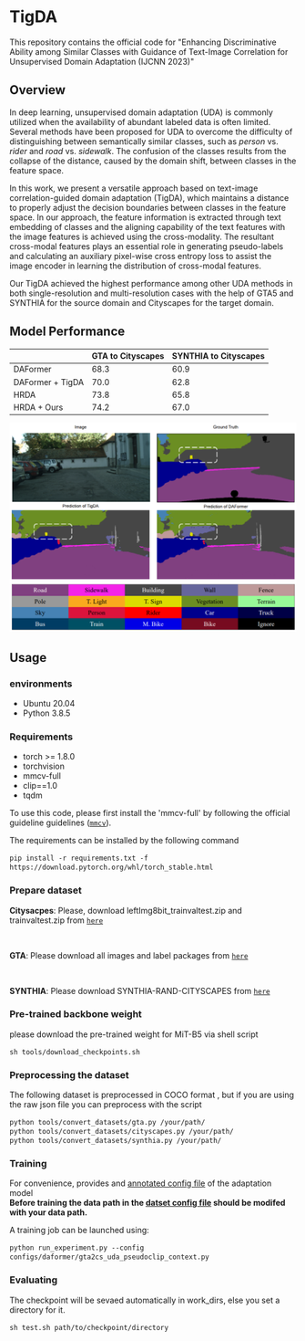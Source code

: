 # TigDA

This repository contains the official code for "Enhancing Discriminative Ability among Similar Classes with Guidance of Text-Image Correlation for Unsupervised Domain Adaptation (IJCNN 2023)"

## Overview
 In deep learning, unsupervised domain adaptation (UDA) is commonly utilized when the availability of abundant labeled data is often limited. Several methods have been proposed for UDA to overcome the difficulty of distinguishing between semantically similar classes, such as *person* vs. *rider* and *road* vs. *sidewalk*. The confusion of the classes results from the collapse of the distance, caused by the domain shift, between classes in the feature space. 
 
 In this work, we present a versatile approach based on text-image correlation-guided domain adaptation (TigDA), which maintains a distance to properly adjust the decision boundaries between classes in the feature space. In our approach, the feature information is extracted through text embedding of classes and the aligning capability of the text features with the image features is achieved using the cross-modality. The resultant cross-modal features plays an essential role in generating pseudo-labels and calculating an auxiliary pixel-wise cross entropy loss to assist the image encoder in learning the distribution of cross-modal features. 
 
 Our TigDA achieved the highest performance among other UDA methods in both single-resolution and multi-resolution cases with the help of GTA5 and SYNTHIA for the source domain and Cityscapes for the target domain. 

 ## Model Performance
 ||GTA to Cityscapes|SYNTHIA to Cityscapes|
 |---|---|---|
 |DAFormer|68.3|60.9|
 |DAFormer + TigDA|70.0|62.8|
 |HRDA|73.8|65.8|
 |HRDA + Ours|74.2|67.0|

 ![performance](imgs/performance.png)

## Usage

### environments
- Ubuntu 20.04
- Python 3.8.5

### Requirements
- torch >= 1.8.0
- torchvision
- mmcv-full
- clip==1.0
- tqdm

To use this code, please first install the 'mmcv-full' by following the official guideline guidelines ([`mmcv`](https://github.com/open-mmlab/mmcv/blob/master/README.md)).


The requirements can be installed by the following command
```shell
pip install -r requirements.txt -f https://download.pytorch.org/whl/torch_stable.html
```

### Prepare dataset
**Citysacpes**: Please, download leftImg8bit_trainvaltest.zip and trainvaltest.zip from [`here`](https://www.cityscapes-dataset.com/)

<br>

**GTA**: Please download all images and label packages from [`here`](https://download.visinf.tu-darmstadt.de/data/from_games/)

<br>

**SYNTHIA**: Please download SYNTHIA-RAND-CITYSCAPES from [`here`](https://synthia-dataset.net/downloads/)

### Pre-trained backbone weight
please download the pre-trained weight for MiT-B5 via shell script
```shell
sh tools/download_checkpoints.sh
```

### Preprocessing the dataset
The following dataset is preprocessed in COCO format , but if you are using the raw json file you can preprocess with the script
```shell
python tools/convert_datasets/gta.py /your/path/
python tools/convert_datasets/cityscapes.py /your/path/
python tools/convert_datasets/synthia.py /your/path/
```

### Training
For convenience, provides and [annotated config file](configs/daformer/gta2cs_uda_pseudoclip_context.py) of the adaptation model<br>
**Before training the data path in the [datset config file](configs/_base_/datasets/uda_gta_to_cityscapes_512x512.py) should be modifed with your data path.**


A training job can be launched using:

```shell
python run_experiment.py --config configs/daformer/gta2cs_uda_pseudoclip_context.py
```

### Evaluating
The checkpoint will be sevaed automatically in work_dirs, else you set a directory for it.

```shell
sh test.sh path/to/checkpoint/directory
```
